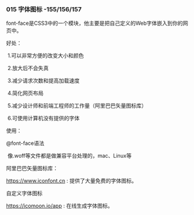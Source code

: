 ### 015 字体图标 -155/156/157

font-face是CSS3中的一个模块，他主要是把自己定义的Web字体嵌入到你的网页中。 

   好处：

​    1.可以非常方便的改变大小和颜色

​    2.放大后不会失真

​    3.减少请求次数和提高加载速度

​    4.简化网页布局

​    5.减少设计师和前端工程师的工作量（阿里巴巴矢量图标库）

​    6.可使用计算机没有提供的字体

使用：

@font-face语法

​	像.woff等文件都是做兼容平台处理的，mac、Linux等

   阿里巴巴矢量图标库：

 https://www.iconfont.cn : 提供了大量免费的字体图标。 

   自定义字体图标

  https://icomoon.io/app : 在线生成字体图标。